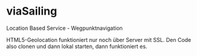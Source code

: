 # viaSailing
Location Based Service - Wegpunktnavigation 

HTML5-Geolocation funktioniert nur noch über Server mit SSL. Den Code also clonen und dann lokal starten, dann funktioniert es.
